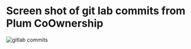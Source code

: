 # Screen shot of git lab commits from Plum CoOwnership

<img src="https://lh3.googleusercontent.com/pw/AIL4fc89oy-swPIchRqHRHiVuKpcSpMh1Br4Ap0yjoiHNphfYwrt5irUkuXEKtjTbHkh3FGQozsF_d6HXdxapNAHlCSjEZB__tSZzI7XKvy2jdsqUSw4hE7zdmH4pzi1BXXfwEqVhmMnnYg1yrsiSQKc9mNfbjOVtvb_hFLqrF2flHsZKetrHcvVlMJl7gmPnqUzGbzqaPLlPZJek77uwwzsbQ94WUHoc7aQemz7DigvyopevOorz7SklHFg8i9kC3V1iyUNOsuu3W-abo2h2zYgzMKNqW8jSnnbGXHRh1LpVeV0zy0krOZHjS83Rmt_vNu6hHEtzXd3aV9iCVPxUZx5wfTXSLW8cpnxSTavo9t0VWbqTLc1SI-enWrRplff-D1X6QygOQ8me_VZBkdsdYkwuq7Lau60dzverlfb9i1Tr_9NwOJ5a9t76dy7Do1MBdDgycZ78Al5jE_XKab1sddiivcnLsHB_jfHoSPParzyXuoy3pmXP2VqOiEnm20DOOYklKBCwCT49khevojNEMTI6rWU-aRakKKcVRY_nU9ULi_1l2AUvTxU04HEt9JSX3Lm4dnBEiU1pYL_Ta51RoLQ_lbE1isCLth46uD_GDQGbI0XRsR95mECuQeyilTn7gfkLi-Z8ysZiaDO2WZrdozwPs0GLMbZTs2y-_whTRWf8ngzYomJEipqDqmx8QnaFv47XeonqiWXH-eW8ouzcdjvRVlyTV4KFc26oHOZlO6Bcyglcw8LOqpHf2cqsDVeyBPlngJaU0MlPFHUQduQYWD0GXMl76DKddisIL1uYqeEbQN70y2N4vZt2n88PxOAmDfsynt2XfmCOCyt0WP3Us_4LdCLicCtpDXWXf4eF8jO1moPQRNaVhkNPnr6ULo1isGp8wn2t_Ih8xJjzNQ-cMBU3y5SLA=w1327-h389-s-no?authuser=0" alt="gitlab commits">
